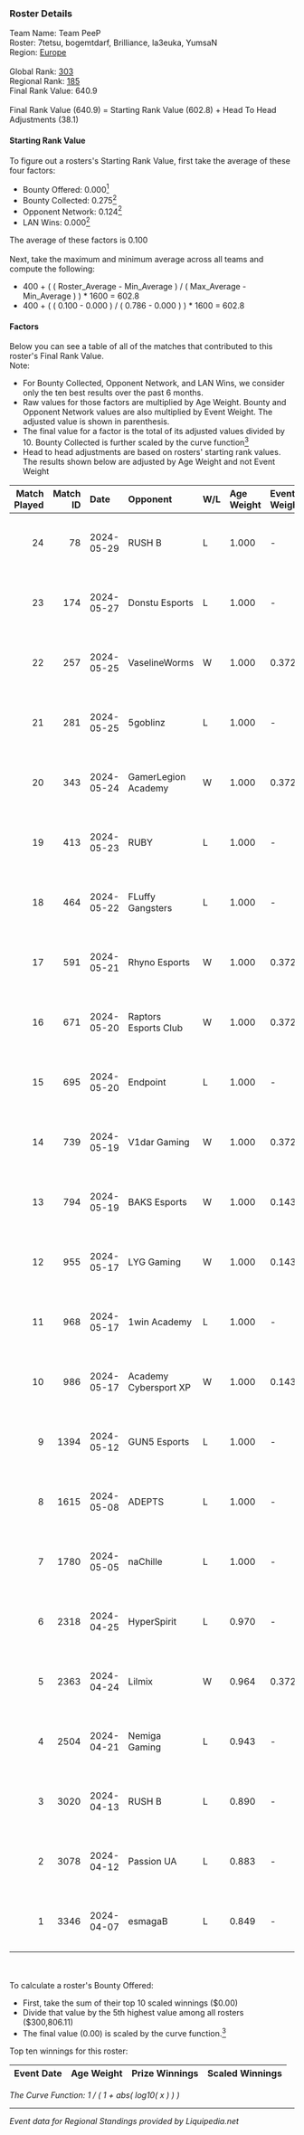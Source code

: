 ### Roster Details<br />
Team Name: Team PeeP<br />
Roster: 7tetsu, bogemtdarf, Brilliance, la3euka, YumsaN<br />
Region: [Europe]( ../standings_europe.md)<br />
<br />
Global Rank: [303](../standings_global.md)<br />
Regional Rank: [185]( ../standings_europe.md)<br />
Final Rank Value:  640.9<br />
<br />
Final Rank Value (640.9) = Starting Rank Value (602.8) + Head To Head Adjustments (38.1)<br />

#### Starting Rank Value<br />
To figure out a rosters's Starting Rank Value, first take the average of these four factors:<br />
- Bounty Offered: 0.000[<sup>1</sup>](#table2)
- Bounty Collected: 0.275[<sup>2</sup>](#table1)
- Opponent Network: 0.124[<sup>2</sup>](#table1)
- LAN Wins: 0.000[<sup>2</sup>](#table1)

The average of these factors is 0.100<br />
<br />
Next, take the maximum and minimum average across all teams and compute the following:<br />
- 400 + ( ( Roster_Average - Min_Average ) / ( Max_Average - Min_Average ) ) * 1600 = 602.8
- 400 + ( ( 0.100 - 0.000 ) / ( 0.786 - 0.000 ) ) * 1600 = 602.8


#### Factors<br />
Below you can see a table of all of the matches that contributed to this roster's Final Rank Value.<br />
Note:<br />

- For Bounty Collected, Opponent Network, and LAN Wins, we consider only the ten best results over the past 6 months.
- Raw values for those factors are multiplied by Age Weight. Bounty and Opponent Network values are also multiplied by Event Weight. The adjusted value is shown in parenthesis.
- The final value for a factor is the total of its adjusted values divided by 10. Bounty Collected is further scaled by the curve function[<sup>3</sup>](#curveFunction)
- Head to head adjustments are based on rosters' starting rank values. The results shown below are adjusted by Age Weight and not Event Weight
<span id="table1"></span><br />


| Match Played | Match ID | Date       | Opponent              | W/L | Age Weight | Event Weight | Bounty Collected | Opponent Network | LAN Wins  | H2H Adj. | Roster                                          |
| -: | -: | :- | :- | :- | :- | :- | :- | :- | :- | -: | :- |
|           24 |       78 | 2024-05-29 | RUSH B                | L   | 1.000      | -            | -                | -                | -         |    -7.34 | 7tetsu, bogemtdarf, Brilliance, la3euka, YumsaN |
|           23 |      174 | 2024-05-27 | Donstu Esports        | L   | 1.000      | -            | -                | -                | -         |   -17.53 | 7tetsu, bogemtdarf, Brilliance, la3euka, YumsaN |
|           22 |      257 | 2024-05-25 | VaselineWorms         | W   | 1.000      | 0.372        | 0.000 (0.000)    | 0.424 (0.158)    | 0 (0.000) |    19.96 | 7tetsu, bogemtdarf, Brilliance, la3euka, YumsaN |
|           21 |      281 | 2024-05-25 | 5goblinz              | L   | 1.000      | -            | -                | -                | -         |   -21.59 | 7tetsu, bogemtdarf, Brilliance, la3euka, YumsaN |
|           20 |      343 | 2024-05-24 | GamerLegion Academy   | W   | 1.000      | 0.372        | 0.018 (0.007)    | 0.691 (0.257)    | 0 (0.000) |    20.83 | 7tetsu, bogemtdarf, Brilliance, la3euka, YumsaN |
|           19 |      413 | 2024-05-23 | RUBY                  | L   | 1.000      | -            | -                | -                | -         |    -4.32 | 7tetsu, bogemtdarf, Brilliance, la3euka, YumsaN |
|           18 |      464 | 2024-05-22 | FLuffy Gangsters      | L   | 1.000      | -            | -                | -                | -         |   -14.18 | 7tetsu, bogemtdarf, Brilliance, la3euka, YumsaN |
|           17 |      591 | 2024-05-21 | Rhyno Esports         | W   | 1.000      | 0.372        | 0.029 (0.011)    | 0.518 (0.193)    | 0 (0.000) |    26.08 | 7tetsu, bogemtdarf, Brilliance, la3euka, YumsaN |
|           16 |      671 | 2024-05-20 | Raptors Esports Club  | W   | 1.000      | 0.372        | 0.007 (0.003)    | 0.406 (0.151)    | 0 (0.000) |    22.92 | 7tetsu, bogemtdarf, Brilliance, la3euka, YumsaN |
|           15 |      695 | 2024-05-20 | Endpoint              | L   | 1.000      | -            | -                | -                | -         |    -5.71 | 7tetsu, bogemtdarf, Brilliance, la3euka, YumsaN |
|           14 |      739 | 2024-05-19 | V1dar Gaming          | W   | 1.000      | 0.372        | 0.000 (0.000)    | 0.567 (0.211)    | 0 (0.000) |    23.16 | 7tetsu, bogemtdarf, Brilliance, la3euka, YumsaN |
|           13 |      794 | 2024-05-19 | BAKS Esports          | W   | 1.000      | 0.143        | 0.001 (0.000)    | 0.151 (0.022)    | 0 (0.000) |    16.15 | 7tetsu, bogemtdarf, Brilliance, la3euka, YumsaN |
|           12 |      955 | 2024-05-17 | LYG Gaming            | W   | 1.000      | 0.143        | 0.001 (0.000)    | 0.275 (0.039)    | 0 (0.000) |    22.12 | 7tetsu, bogemtdarf, Brilliance, la3euka, YumsaN |
|           11 |      968 | 2024-05-17 | 1win Academy          | L   | 1.000      | -            | -                | -                | -         |   -12.78 | 7tetsu, bogemtdarf, Brilliance, la3euka, YumsaN |
|           10 |      986 | 2024-05-17 | Academy Cybersport XP | W   | 1.000      | 0.143        | 0.000 (0.000)    | 0.000 (0.000)    | 0 (0.000) |     8.66 | 7tetsu, bogemtdarf, Brilliance, la3euka, YumsaN |
|            9 |     1394 | 2024-05-12 | GUN5 Esports          | L   | 1.000      | -            | -                | -                | -         |   -10.98 | 7tetsu, bogemtdarf, Brilliance, la3euka, YumsaN |
|            8 |     1615 | 2024-05-08 | ADEPTS                | L   | 1.000      | -            | -                | -                | -         |    -9.97 | 7tetsu, bogemtdarf, Brilliance, la3euka, YumsaN |
|            7 |     1780 | 2024-05-05 | naChille              | L   | 1.000      | -            | -                | -                | -         |   -14.45 | bogemtdarf, h1kan, la3euka, m1QUSE, YumsaN      |
|            6 |     2318 | 2024-04-25 | HyperSpirit           | L   | 0.970      | -            | -                | -                | -         |    -8.89 | 7tetsu, bogemtdarf, Brilliance, la3euka, YumsaN |
|            5 |     2363 | 2024-04-24 | Lilmix                | W   | 0.964      | 0.372        | 0.006 (0.002)    | 0.581 (0.208)    | 0 (0.000) |    22.78 | 7tetsu, bogemtdarf, Brilliance, la3euka, YumsaN |
|            4 |     2504 | 2024-04-21 | Nemiga Gaming         | L   | 0.943      | -            | -                | -                | -         |    -0.94 | bogemtdarf, h1kan, la3euka, LECY, YumsaN        |
|            3 |     3020 | 2024-04-13 | RUSH B                | L   | 0.890      | -            | -                | -                | -         |    -5.94 | bogemtdarf, h1kan, la3euka, LECY, YumsaN        |
|            2 |     3078 | 2024-04-12 | Passion UA            | L   | 0.883      | -            | -                | -                | -         |    -3.58 | 7tetsu, bogemtdarf, Brilliance, la3euka, YumsaN |
|            1 |     3346 | 2024-04-07 | esmagaB               | L   | 0.849      | -            | -                | -                | -         |    -6.38 | abiraju, bogemtdarf, la3euka, LECY, YumsaN      |

<br />
<span id="table2"></span><br />
To calculate a roster's Bounty Offered:<br />

- First, take the sum of their top 10 scaled winnings ($0.00)
- Divide that value by the 5th highest value among all rosters ($300,806.11)
- The final value (0.00) is scaled by the curve function.[<sup>3</sup>](#curveFunction)

Top ten winnings for this roster:<br />

| Event Date | Age Weight | Prize Winnings | Scaled Winnings |
| :- | -: | :- | :- |


<span id="curveFunction"></span>_The Curve Function: 1 / ( 1 + abs( log10( x ) ) )_<br />

---
_Event data for Regional Standings provided by Liquipedia.net_<br />
